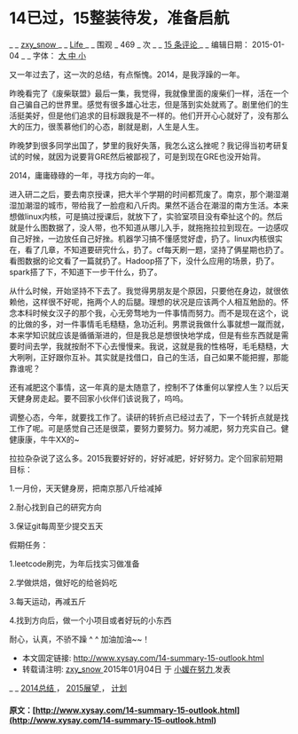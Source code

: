#  14已过，15整装待发，准备启航 

_ _ [ zxy_snow ](http://www.xysay.com/author/zxy_snow) _ _ [ Life ](http://www.xysay.com/category/life) _ _ 围观 _ 469 _ 次  _ _ [ 15 条评论 ](http://www.xysay.com/14-summary-15-outlook.html#comments) _ _ 编辑日期：  2015-01-04  _ _ 字体： [ 大 ](javascript:;) [ 中 ](javascript:;) [ 小 ](javascript:;)

又一年过去了，这一次的总结，有点惭愧。2014，是我浮躁的一年。 

昨晚看完了《废柴联盟》最后一集，我觉得，我就像里面的废柴们一样，活在一个自己骗自己的世界里。感觉有很多雄心壮志，但是落到实处就焉了。剧里他们的生活挺美好，但是他们追求的目标跟我是不一样的。他们开开心心就好了，没有那么大的压力，很羡慕他们的心态，剧就是剧，人生是人生。 

昨晚梦到很多同学出国了，梦里的我好失落，我怎么这么挫呢？我记得当初考研复试的时候，就因为说要背GRE然后被鄙视了，可是到现在GRE也没开始背。 

2014，庸庸碌碌的一年，寻找方向的一年。 

进入研二之后，要去南京授课，把大半个学期的时间都荒废了。南京，那个潮湿潮湿加潮湿的城市，带给我了一脸痘和八斤肉。果然不适合在潮湿的南方生活。本来想做linux内核，可是搞过授课后，就放下了，实验室项目没有牵扯这个的。然后就是什么图数据了，没人带，也不知道从哪儿入手，就拖拖拉拉到现在。一边感叹自己好挫，一边放任自己好挫。机器学习搞不懂感觉好虚，扔了。linux内核很实在，看了几章，不知道要研究什么，扔了。cf每天刷一题，坚持了俩星期也扔了。看图数据的论文看了一篇就扔了。Hadoop搭了下，没什么应用的场景，扔了。spark搭了下，不知道下一步干什么，扔了。 

从什么时候，开始坚持不下去了。我觉得男朋友是个原因，只要他在身边，就很依赖他，这样很不好呢，拖两个人的后腿。理想的状况是应该两个人相互勉励的。怀念本科时候女汉子的那个我，心无旁骛地为一件事情而努力。而不是现在这个，说的比做的多，对一件事情毛毛糙糙，急功近利。男票说我做什么事就想一蹴而就，本来学知识就应该是循循渐进的，但是我总是想很快地学成，但是有些东西就是需要时间去学，我就按耐不下心去慢慢来。我说，这就是我的性格呀，毛毛糙糙，大大咧咧，正好跟你互补。其实就是找借口，自己的生活，自己如果不能把握，那能靠谁呢？ 

还有减肥这个事情，这一年真的是太随意了，控制不了体重何以掌控人生？以后天天健身房走起。要不回家小伙伴们该说我了，呜呜。 

调整心态，今年，就要找工作了。读研的转折点已经过去了，下一个转折点就是找工作了呢。可是感觉自己还是很菜，要努力要努力。努力减肥，努力充实自己。健健康康，牛牛XX的~ 

拉拉杂杂说了这么多。2015我要好好的，好好减肥，好好努力。定个回家前短期目标： 

1.一月份，天天健身房，把南京那八斤给减掉 

2.耐心找到自己的研究方向 

3.保证git每周至少提交五天 

假期任务： 

1.leetcode刷完，为年后找实习做准备 

2.学做烘焙，做好吃的给爸妈吃 

3.每天运动，再减五斤 

4.找到方向后，做一个小项目或者好玩的小东西 

耐心，认真，不骄不躁 ^ ^ 加油加油~~！    


  * 本文固定链接: [ http://www.xysay.com/14-summary-15-outlook.html ](http://www.xysay.com/14-summary-15-outlook.html)
  * 转载请注明: [ zxy_snow ](http://www.xysay.com/author/zxy_snow) 2015年01月04日  于 [ 小媛在努力 ](http://www.xysay.com/) 发表 

_ _ [ 2014总结 ](http://www.xysay.com/tag/2014%e6%80%bb%e7%bb%93) ， [ 2015展望 ](http://www.xysay.com/tag/2015%e5%b1%95%e6%9c%9b) ， [ 计划 ](http://www.xysay.com/tag/%e8%ae%a1%e5%88%92)

  

#### 原文：[http://www.xysay.com/14-summary-15-outlook.html](http://www.xysay.com/14-summary-15-outlook.html)